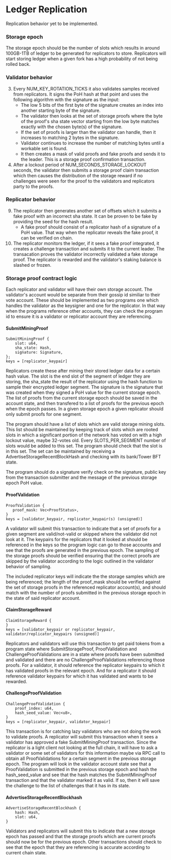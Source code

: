 # Ledger Replication

Replication behavior yet to be implemented.

### Storage epoch

The storage epoch should be the number of slots which results in around 100GB-1TB of
ledger to be generated for replicators to store. Replicators will start storing ledger
when a given fork has a high probability of not being rolled back.

### Validator behavior

3. Every NUM\_KEY\_ROTATION\_TICKS it also validates samples received from
replicators. It signs the PoH hash at that point and uses the following
algorithm with the signature as the input:
     - The low 5 bits of the first byte of the signature creates an index into
       another starting byte of the signature.
     - The validator then looks at the set of storage proofs where the byte of
       the proof's sha state vector starting from the low byte matches exactly
with the chosen byte(s) of the signature.
     - If the set of proofs is larger than the validator can handle, then it
       increases to matching 2 bytes in the signature.
     - Validator continues to increase the number of matching bytes until a
       workable set is found.
     - It then creates a mask of valid proofs and fake proofs and sends it to
       the leader. This is a storage proof confirmation transaction.
5. After a lockout period of NUM\_SECONDS\_STORAGE\_LOCKOUT seconds, the
validator then submits a storage proof claim transaction which then causes the
distribution of the storage reward if no challenges were seen for the proof to
the validators and replicators party to the proofs.

### Replicator behavior

9. The replicator then generates another set of offsets which it submits a fake
proof with an incorrect sha state. It can be proven to be fake by providing the
seed for the hash result.
     - A fake proof should consist of a replicator hash of a signature of a PoH
       value. That way when the replicator reveals the fake proof, it can be
verified on chain.
10. The replicator monitors the ledger, if it sees a fake proof integrated, it
creates a challenge transaction and submits it to the current leader. The
transacation proves the validator incorrectly validated a fake storage proof.
The replicator is rewarded and the validator's staking balance is slashed or
frozen.

### Storage proof contract logic

Each replicator and validator will have their own storage account. The validator's
account would be separate from their gossip id similiar to their vote account.
These should be implemented as two programs one which handles the validator as the keysigner
and one for the replicator. In that way when the programs reference other accounts, they
can check the program id to ensure it is a validator or replicator account they are
referencing.

#### SubmitMiningProof
```rust,ignore
SubmitMiningProof {
    slot: u64,
    sha_state: Hash,
    signature: Signature,
};
keys = [replicator_keypair]
```
Replicators create these after mining their stored ledger data for a certain hash value.
The slot is the end slot of the segment of ledger they are storing, the sha\_state
the result of the replicator using the hash function to sample their encrypted ledger segment.
The signature is the signature that was created when they signed a PoH value for the
current storage epoch. The list of proofs from the current storage epoch should be saved
in the account state, and then transfered to a list of proofs for the previous epoch when
the epoch passes. In a given storage epoch a given replicator should only submit proofs
for one segment.

The program should have a list of slots which are valid storage mining slots.
This list should be maintained by keeping track of slots which are rooted slots in which a significant
portion of the network has voted on with a high lockout value, maybe 32-votes old. Every SLOTS\_PER\_SEGMENT
number of slots would be added to this set. The program should check that the slot is in this set. The set can
be maintained by receiving a AdvertiseStorageRecentBlockHash and checking with its bank/Tower BFT state.

The program should do a signature verify check on the signature, public key from the transaction submitter and the message of
the previous storage epoch PoH value.

#### ProofValidation
```rust,ignore
ProofValidation {
   proof_mask: Vec<ProofStatus>,
}
keys = [validator_keypair, replicator_keypair(s) (unsigned)]
```
A validator will submit this transaction to indicate that a set of proofs for a given
segment are valid/not-valid or skipped where the validator did not look at it. The
keypairs for the replicators that it looked at should be referenced in the keys so the program
logic can go to those accounts and see that the proofs are generated in the previous epoch. The
sampling of the storage proofs should be verified ensuring that the correct proofs are skipped by
the validator according to the logic outlined in the validator behavior of sampling.

The included replicator keys will indicate the the storage samples which are being referenced; the
length of the proof\_mask should be verified against the set of storage proofs in the referenced
replicator account(s), and should match with the number of proofs submitted in the previous storage
epoch in the state of said replicator account.

#### ClaimStorageReward
```rust,ignore
ClaimStorageReward {
}
keys = [validator_keypair or replicator_keypair, validator/replicator_keypairs (unsigned)]
```
Replicators and validators will use this transaction to get paid tokens from a program state
where SubmitStorageProof, ProofValidation and ChallengeProofValidations are in a state where
proofs have been submitted and validated and there are no ChallengeProofValidations referencing
those proofs. For a validator, it should reference the replicator keypairs to which it has validated
proofs in the relevant epoch. And for a replicator it should reference validator keypairs for which it
has validated and wants to be rewarded.

#### ChallengeProofValidation
```rust,ignore
ChallengeProofValidation {
    proof_index: u64,
    hash_seed_value: Vec<u8>,
}
keys = [replicator_keypair, validator_keypair]
```

This transaction is for catching lazy validators who are not doing the work to validate proofs.
A replicator will submit this transaction when it sees a validator has approved a fake SubmitMiningProof
transaction. Since the replicator is a light client not looking at the full chain, it will have to ask
a validator or some set of validators for this information maybe via RPC call to obtain all ProofValidations for
a certain segment in the previous storage epoch. The program will look in the validator account
state see that a ProofValidation is submitted in the previous storage epoch and hash the hash\_seed\_value and
see that the hash matches the SubmitMiningProof transaction and that the validator marked it as valid. If so,
then it will save the challenge to the list of challenges that it has in its state.

#### AdvertiseStorageRecentBlockhash
```rust,ignore
AdvertiseStorageRecentBlockhash {
    hash: Hash,
    slot: u64,
}
```

Validators and replicators will submit this to indicate that a new storage epoch has passed and that the
storage proofs which are current proofs should now be for the previous epoch. Other transactions should
check to see that the epoch that they are referencing is accurate according to current chain state.
